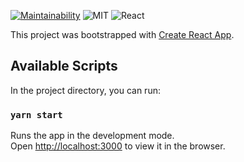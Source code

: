[![Maintainability](https://api.codeclimate.com/v1/badges/19602e51aa1666635be7/maintainability)](https://codeclimate.com/github/mzstevens69/watch-it/maintainability)
![MIT](https://img.shields.io/packagist/l/doctrine/orm.svg)
![React](https://img.shields.io/badge/react-v16.7.0--alpha.2-blue.svg)


This project was bootstrapped with [Create React App](https://github.com/facebook/create-react-app).

## Available Scripts

In the project directory, you can run:

### `yarn start`

Runs the app in the development mode.<br />
Open [http://localhost:3000](http://localhost:3000) to view it in the browser.


